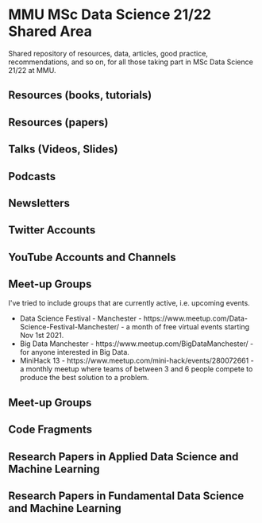 # MMU MSc Data Science 21/22 Shared Area

Shared repository of resources, data, articles, good practice, recommendations, and so on, for all those taking part in MSc Data Science 21/22 at MMU.


## Resources (books, tutorials)


## Resources (papers)


## Talks (Videos, Slides)


## Podcasts


## Newsletters


## Twitter Accounts


## YouTube Accounts and Channels


## Meet-up Groups
I've tried to include groups that are currently active, i.e. upcoming events.

<ul>
  <li>Data Science Festival - Manchester - https://www.meetup.com/Data-Science-Festival-Manchester/ - a month of free virtual events starting Nov 1st 2021.</li>
  <li>Big Data Manchester - https://www.meetup.com/BigDataManchester/ - for anyone interested in Big Data.</li>
  <li>MiniHack 13 - https://www.meetup.com/mini-hack/events/280072661 - a monthly meetup where teams of between 3 and 6 people compete to produce the best solution to a problem.</li>
</ul>


## Meet-up Groups


## Code Fragments


## Research Papers in Applied Data Science and Machine Learning


## Research Papers in Fundamental Data Science and Machine Learning


